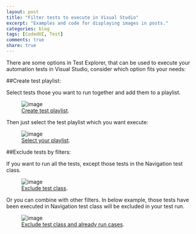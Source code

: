 ```yaml
---
layout: post
title: "Filter tests to execute in Visual Studio"
excerpt: "Examples and code for displaying images in posts."
categories: blog
tags: [CodedUI, Test]
comments: true
share: true
---
```

There are some options in Test Explorer, that can be used to execute your automation tests in Visual Studio, consider which option fits your needs:


##Create test playlist: 

Select tests those you want to run together and add them to a playlist.

 <figure>
	<img src="https://lh3.googleusercontent.com/VgXPHI6oGeG9fycYn1Snf8GW03ln0ArZrOagkgxIwszt1c63eEHPJ9ECAkDiu5Wvj0_u8Fu-x9EDIewRdmiKtYfDilIS-I5-sYYmpOMzz8wT06eT_z6FDIgRiAkbkpcNOTmelIabjEFPFAW43oPtSVpe8K1VmZc0QNwVjS34HHaPWd8WJEo-9s6DQmJp7AlJz40mHAQ9_9TcZEjKnLX-XKoAJj5Pql3SJ8ztguuKIH9fQHcIqVCOmg0eqntvVPrxotUiB5alON58dE3Ew5YiuV-DmStVGqDR-Ipuffg4oP82A5BnMJeyYDDbKVYIXDvHJDEAZFhJssO8emKK0_9-Ke82-tlNq872UOjPRZwn4kzJNrIA02hBk8rNbNx8cWam5k9VL7j1ut24vPLHWu2NL838XzjM8PKZ91xC23R6qy1dKfQMKq8htP5nwUJulQIFTqh_8aPNKCWkj5rHNfBfFuizvc6HT4anW_d9413JoqkBqtSiKE0nS4zboMt2P0lR5zZ4C027z5NdogyGxYoTlbhtbF25x0NnMS1gKDSZMut0ld3bQiYU5oay_80tH06hXJw=w754-h514-no" alt="image">
	<figcaption><a href="" title="Create test playlist">Create test playlist</a>.</figcaption>
</figure>

Then just select the test playlist which you want execute:

  <figure>
	<img src="https://lh3.googleusercontent.com/QYbW1sapWi0Ps1SKKse6UrouOytZ1jqgDl97pciyRU7PKYfCAuErRRhQc1ffKwdH4h6DLKfrt_0oC-fC5ow1_NedCgl_C-_Q5t3Lmw8G1JlSG7Rz7CORRKOsygaF2_hO4z1DtW0dSzWre0PPjbZICQPNcizr6fhERPw-J3LXl-xCasPGpCTuy00WH3uplgF_JuBeVboEzEJRnn7WCyEdpXlmTV_Ks-31VmdP82RtBMGqYn5T_KA86ehvtD7VpMPy5kIIx-yhnxBEozBKJd9bNNtMmYXYUS2l8dteqXmf5UptYwmADmncCh3Xp-w2pgHDPA1KQLb412lLSI0pozouSpvhJusRrf_9Ou2VD0wJMKhzXMNHGfYDfBEImWRAKJwrKOOc4178D--JtZSXRmptEBCrDxnF77Gw_Eeug8aItrfl1FZg0x5Xl698xRlKrx-CBWcKdZ5N4vJ22yt5Fn1hF7Fud3AiiFi0TsfV2m4sHfro_j_uvWA1VGYOjmIt5VGswmN0wFIy_xqAsd0ZJH4k6XpblgKMZpRC4R5zV3Jd18ewQQHjxi3oJzaFBMWbmoCnwcg=w268-h199-no" alt="image">
	<figcaption><a href="" title="Select your playlist">Select your playlist</a>.</figcaption>
</figure>



##Exclude tests by filters: 

If you want to run all the tests, except those tests in the Navigation test class.

   <figure>
	<img src="https://lh3.googleusercontent.com/e7c-Iq4miMT6KnmFgwjty0Jc6RWI2KUgRvE3daJ7mcmyZuaA2nIkSLfpJbnh9St5fEsHq2JhUDkiUOtyoQzWJf5eIQp-wypCwOXQO4Z1CtiKETHReUBWI_sxWOzHeVBq4E4fzpsAfWb6qLF41YBNWC5m6yrO50gkGnVAJaPjOyKJSgLBEXOjTQ23pnjhW8j4k4_hnKOhLOTDy6ZjneuiA_RJLckRnAiPkdqvy_0Ta3rTVW5jOrDWFJ88XTe-pRsuIL1vIsMcPiALLGC2qksHuU1T-za1L2pLvog_bng6V1HBeMRDV3Qv6NXySgMdW1MCLDiirCDQGc9Ti495ldd9NXinOOAF-h8Nke91E7_e6Or3LMlO_l__3uhpMMoGe22ApLK4Q2iHBeYGdK5hCRpJ_jyLGWRwh2gaxddHKRq49WJmtaEE8-BsN0789nxtwa6PO-DA7MGvPWLz5dCjCAzfpX8Ro3__LeBTmlDI_Y7MFODlW1UJVBYdYyH3pez7KAiWamrvTQ4A13XvWO5lre0WMGP4RPToLvYY0GdP8WrWFhb3llSNvJP9ETT1_TJERFDVv1I=w316-h164-no" alt="image">
	<figcaption><a href="" title="Exclude test class">Exclude test class</a>.</figcaption>
</figure>

Or you can combine with other filters. In below example, those tests have been executed in Navigation test class will be excluded in your test run.

 <figure>
	<img src="https://lh3.googleusercontent.com/IOiBQb8Yh29jS0vynuxH0Dvf2Q3PfimwLzo27f-7PdJ_0WkDwQPKnicym_9CI7sMyTELjphDHbD9xgDZO2jmdFgP9tRt55SmvzEf9pRx5r0_qbT8FOxmPGENRKGloTIjXlE-YLI0SR2AqOoLtInKZ6AL56ugaGb-lg_aitC-PSLrBE4NS5mhvsV0-meLD2BUh04VFxnYypvCc9XbEfYFnFVyy5VwiMnX-iqRcgzAYQYy7ISO8GJgulsZ4bZs9t5LNtX1aMCdf_qrtAu935vUByePMGWlp4euZAvEQ4k4EukiML-NQl585xDyiAJSxYBOy_2mZ2wojbKwk5swEMuIFHuH3VNIEVxuxKryUGztjvzJWKMbB5s--nx8tV-gHnodEPoJce2OJQJsPG8eb_y6Tm4eGXuxqcm-tgVehSBzpqA-_biV0jRkneiaIgvo4q9Z8XTTYbVMWH0AeDEqO1OzyuHytoCph997Mr9iJMuX2LqcXrxe1izdepvpzFFB9TQRV90CL_CS7--SxXI7htyH41AqSfAMLVYJST7GbYGK9bJK4Twnd4GX6HlY9xgoW2b5nok=w383-h584-no" alt="image">
	<figcaption><a href="" title="Exclude test class and already run cases">Exclude test class and already run cases</a>.</figcaption>
</figure>
